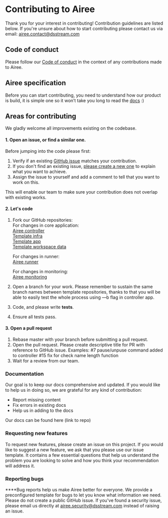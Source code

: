 # Contributing to Airee
Thank you for your interest in contributing! Contribution guidelines are listed below. If you're unsure about how to start contributing please contact us via email: [airee.contact@dsstream.com](mailto:airee.contact@dsstream.com) 

## Code of conduct
Please follow our [Code of conduct](CODE_OF_CONDUCT.md) in the context of any contributions made to Airee.

## Airee specification
Before you can start contributing, you need to understand how our product is build, it is simple one so it won’t take you long to read the [docs](https://github.com/ds-stream/Airee-docs) :)

## Areas for contributing
We gladly welcome all improvements existing on the codebase. 

#### 1. Open an issue, or find a similar one.
Before jumping into the code please first:
1. Verify if an existing [GitHub issue](https://github.com/ds-stream/Airee-docs/issues) matches your contribution.
2. If you don't find an existing issue, [please create a new one](https://github.com/ds-stream/Airee-docs/issues/new/choose) to explain what you want to achieve.
3. Assign the issue to yourself and add a comment to tell that you want to work on this.

This will enable our team to make sure your contribution does not overlap with existing works.

#### 2. Let's code
1. Fork our GitHub repositories: <br>
   For changes in core application:<br>
   [Airee controller](https://github.com/ds-stream/airee-controller)<br>
   [Template infra](https://github.com/ds-stream/template_infra_dev)<br>
   [Template app](https://github.com/ds-stream/template_app_dev)<br>
   [Template workspace data](https://github.com/ds-stream/template_workspace_data_dev)
   
   For changes in runner:<br>
   [Airee runner](https://github.com/ds-stream/runner-container)
   
   For changes in monitoring:<br>
   [Airee monitoring]()
   
3. Open a branch for your work. Please remember to sustain the same branch names between template repositories, thanks to that you will be able to easily test the whole process using —b flag in controller app.
4. Code, and please write **tests**.
5. Ensure all tests pass.

#### 3. Open a pull request
1. Rebase master with your branch before submitting a pull request.
2. Open the pull request.
	 Please create descriptive title for PR with reference to GitHub issue.
   Examples:
    #7 pause/unpuse command added to controller
    #15 fix for check name length function
3. Wait for a review from our team.

### **Documentation**
Our goal is to keep our docs comprehensive and updated. If you would like to help us in doing so, we are grateful for any kind of contribution:

* Report missing content
* Fix errors in existing docs
* Help us in adding to the docs

Our docs can be found here (link to repo)

### **Requesting new features**
To request new features, please create an issue on this project.
If you would like to suggest a new feature, we ask that you please use our issue template. 
It contains a few essential questions that help us understand the problem you are looking to solve and how you think your recommendation will address it.

### **Reporting bugs**
**‌**Bug reports help us make Airee better for everyone. We provide a preconfigured template for bugs to let you know what information we need.
Please do not create a public GitHub issue. If you've found a security issue, please email us directly at [airee.security@dsstream.com](mailto:airee.security@dsstream.com) instead of raising an issue.
